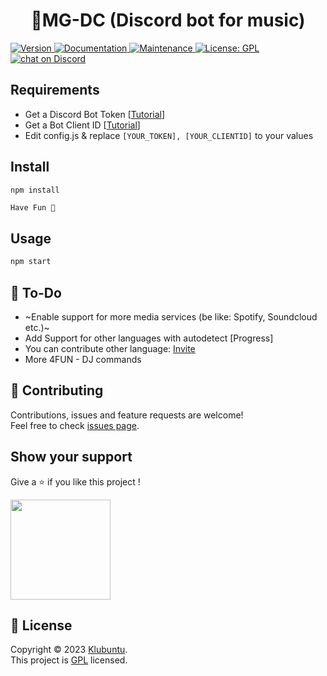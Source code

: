 
<h1 align="center">🎵MG-DC (Discord bot for music) </h1>
<p>
<a href="" target="_blank">
	<img alt="Version" src="https://img.shields.io/badge/version-3.0.0%20BETA%202-orange">
</a>
  <a href="https://github.com/klubuntu/MG-DC/#readme" target="_blank">
    <img alt="Documentation" src="https://img.shields.io/badge/documentation-yes-brightgreen.svg" />
  </a>
  <a href="https://github.com/klubuntu/MG-DC/graphs/commit-activity" target="_blank">
    <img alt="Maintenance" src="https://img.shields.io/badge/Maintained%3F-yes-green.svg" />
  </a>
  <a href="https://github.com/klubuntu/MG-DC/blob/main/LICENSE" target="_blank">
    <img alt="License: GPL" src="https://img.shields.io/github/license/klubuntu/MG-DC" />
  </a>
      <a href="https://discord.gg/meKqTdUDDm">
        <img src="https://img.shields.io/discord/959203953185263716?logo=discord"
            alt="chat on Discord">
       </a>
</p>

## Requirements
- Get a Discord Bot Token [[Tutorial](https://www.writebots.com/discord-bot-token/)]
- Get a Bot Client ID [[Tutorial](https://support.heateor.com/discord-client-id-discord-client-secret/)]
- Edit config.js & replace `[YOUR_TOKEN], [YOUR_CLIENTID]` to your values

## Install
```sh
npm install
```
```
Have Fun 🙂
```
## Usage

```sh
npm start
```
## 📒 To-Do
- ~Enable support for more media services (be like: Spotify, Soundcloud etc.)~
- Add Support for other languages with autodetect [Progress]
- You can contribute other language: [Invite](https://crowdin.com/project/manager-dc/invite?h=1e3baaea992fb742e0294df44710eeec1783165)
- More 4FUN - DJ commands

## 🤝 Contributing

Contributions, issues and feature requests are welcome!<br />Feel free to check [issues page](https://github.com/klubuntu/MG-DC/issues).

## Show your support

Give a ⭐️ if you like this project !

<a href="https://www.patreon.com/https:\/\/patreon.com\/klubuntu">
  <img src="https://c5.patreon.com/external/logo/become_a_patron_button@2x.png" width="160">
</a>

## 📝 License

Copyright © 2023 [Klubuntu](https://github.com/klubuntu).<br />
This project is [GPL](https://github.com/klubuntu/MG-DC/blob/main/LICENSE) licensed.

